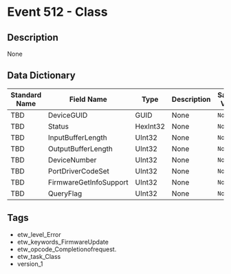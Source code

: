 # Event 512 - Class

## Description
None

## Data Dictionary
|Standard Name|Field Name|Type|Description|Sample Value|
|---|---|---|---|---|
|TBD|DeviceGUID|GUID|None|`None`|
|TBD|Status|HexInt32|None|`None`|
|TBD|InputBufferLength|UInt32|None|`None`|
|TBD|OutputBufferLength|UInt32|None|`None`|
|TBD|DeviceNumber|UInt32|None|`None`|
|TBD|PortDriverCodeSet|UInt32|None|`None`|
|TBD|FirmwareGetInfoSupport|UInt32|None|`None`|
|TBD|QueryFlag|UInt32|None|`None`|

## Tags
* etw_level_Error
* etw_keywords_FirmwareUpdate
* etw_opcode_Completionofrequest.
* etw_task_Class
* version_1